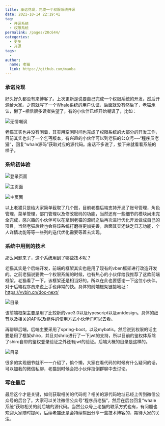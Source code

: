 ```yaml
---
title: 承诺兑现，完成一个权限系统开源
date: 2021-10-14 22:19:41
tag: 
  - 开源系统
  - 权限系统
permalink: /pages/20c644/
categories: 
  - 更多
  - 开源
tags: 
  - 
author: 
  name: 老猫
  link: https://github.com/maoba
---
```


### 承诺兑现

好久好久都没有来博客了。上次更新是说要自己完成一个权限系统的开发，然后开源给大家。之前就写了一个Whale系统的用户认证，后面就没有然后了，老猫承认，懒了~相信很多读者失望了，有的小伙伴已经开始嘲讽了，比如：

![无情嘲讽](https://cdn.ktdaddy.com/cf.png?imageView2/0/q/75|imageslim)

 老猫其实也并没有闲着，其实用空闲时间也完成了权限系统的大部分的开发工作，目前其实也出了一个乞丐版本，有兴趣的小伙伴可以到老猫的公众号---“程序员老猫”，回复“whale源码”获取对应的源代码。废话不多说了，接下来就看看系统的样子。

### 系统初体验

![登录页面]( https://cdn.ktdaddy.com/dl.png?imageView2/0/q/75|imageslim)

![主页面](  https://cdn.ktdaddy.com/zy.png?imageView2/0/q/75|imageslim)

  ![主页面](  https://cdn.ktdaddy.com/zh.png?imageView2/0/q/75|imageslim)

以上老猫只是给大家简单截取了几个图，目前老猫后端支持开发了账号管理，角色管理，菜单管理，部门管理以及修改密码的功能，当然还有一些细节的模块尚未完全完成，感兴趣的小伙伴可以在拿到老猫的源码之后再次进行优化开发做成自己的项目，当然老猫后续也会将该系统打磨得更加完善，后面其实还缺乏日志功能，个人详情功能等等一些列的迭代优化需要等着去实现。

### 系统中用到的技术

那么问题来了，这个系统用到了哪些技术呢？

老猫其实是个后端开发，前端的框架其实也是用了现有的vben框架进行改造开发的。之前老猫说要做一个权限系统的时候，也有热心的小伙伴给我推荐了这款前端框架。老猫看了一下。该框架还是相当好的。所以在此也要感谢一下这位小伙伴。对于后端程序员来说上手也非常的快。具体的前端框架链接地址：https://vvbin.cn/doc-next/

![目录](   https://cdn.ktdaddy.com/wy.png?imageView2/0/q/75|imageslim)

该前端框架主要是用了比较新的vue3.0以及typescript以及antdesign。具体的细节以及相关的API以及组件的使用方式小伙伴们可以去看。

再聊聊后端，后端主要采用了spring-boot，以及mybatis。然后说到权限的话主要是用了框架shiro，并且对shrio进行了一下jwt的支持，所以目前的鉴权体系除了shiro自带的鉴权登录验证之外还有jwt的验证。后端大概的目录是这样的。

![目录](   https://cdn.ktdaddy.com/ml.png?imageView2/0/q/75|imageslim)

很多的实现细节就不一一介绍了，偷个懒，大家在看代码的时候有什么疑问的话，可以加我的微信私聊，老猫到时候会把小伙伴拉倒群聊中去讨论。

### 写在最后

最后这个才是关键，如何获取相关的代码呢？相关的源代码地址已经上传到微信公众号的后台了。大家可以关注微信公众号“程序员老猫”，然后在后台回复“whale系统”获取相关的前后端的源代码。当然公众号上老猫的联系方式也有，有问题也欢迎大家随时提问，后续老猫还是会持续输出分享一些技术博客的，期待大家的关注。